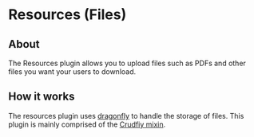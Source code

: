 # Resources (Files)

## About

The Resources plugin allows you to upload files such as PDFs and other files you want your users to download.

## How it works

The resources plugin uses [dragonfly](http://github.com/markevans/dragonfly) to handle the storage of files.
This plugin is mainly comprised of the [Crudfiy mixin](http://github.com/resolve/refinerycms/blob/master/vendor/plugins/refinery/crud.md).
